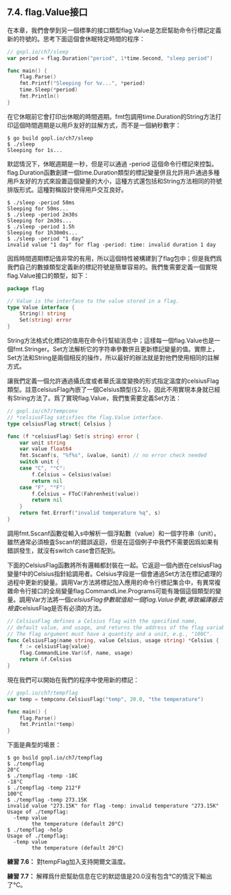 ## 7.4. flag.Value接口

在本章，我們會學到另一個標準的接口類型flag.Value是怎麽幫助命令行標記定義新的符號的。思考下面這個會休眠特定時間的程序：

```go
// gopl.io/ch7/sleep
var period = flag.Duration("period", 1*time.Second, "sleep period")

func main() {
	flag.Parse()
	fmt.Printf("Sleeping for %v...", *period)
	time.Sleep(*period)
	fmt.Println()
}
```

在它休眠前它會打印出休眠的時間週期。fmt包調用time.Duration的String方法打印這個時間週期是以用戶友好的註解方式，而不是一個納秒數字：

```
$ go build gopl.io/ch7/sleep
$ ./sleep
Sleeping for 1s...
```

默認情況下，休眠週期是一秒，但是可以通過 -period 這個命令行標記來控製。flag.Duration函數創建一個time.Duration類型的標記變量併且允許用戶通過多種用戶友好的方式來設置這個變量的大小，這種方式還包括和String方法相同的符號排版形式。這種對稱設計使得用戶交互良好。

```
$ ./sleep -period 50ms
Sleeping for 50ms...
$ ./sleep -period 2m30s
Sleeping for 2m30s...
$ ./sleep -period 1.5h
Sleeping for 1h30m0s...
$ ./sleep -period "1 day"
invalid value "1 day" for flag -period: time: invalid duration 1 day
```

因爲時間週期標記值非常的有用，所以這個特性被構建到了flag包中；但是我們爲我們自己的數據類型定義新的標記符號是簡單容易的。我們隻需要定義一個實現flag.Value接口的類型，如下：

```go
package flag

// Value is the interface to the value stored in a flag.
type Value interface {
	String() string
	Set(string) error
}
```

String方法格式化標記的值用在命令行幫組消息中；這樣每一個flag.Value也是一個fmt.Stringer。Set方法解析它的字符串參數併且更新標記變量的值。實際上，Set方法和String是兩個相反的操作，所以最好的辦法就是對他們使用相同的註解方式。

讓我們定義一個允許通過攝氏度或者華氏溫度變換的形式指定溫度的celsiusFlag類型。註意celsiusFlag內嵌了一個Celsius類型(§2.5)，因此不用實現本身就已經有String方法了。爲了實現flag.Value，我們隻需要定義Set方法：

```go
// gopl.io/ch7/tempconv
// *celsiusFlag satisfies the flag.Value interface.
type celsiusFlag struct{ Celsius }

func (f *celsiusFlag) Set(s string) error {
	var unit string
	var value float64
	fmt.Sscanf(s, "%f%s", &value, &unit) // no error check needed
	switch unit {
	case "C", "°C":
		f.Celsius = Celsius(value)
		return nil
	case "F", "°F":
		f.Celsius = FToC(Fahrenheit(value))
		return nil
	}
	return fmt.Errorf("invalid temperature %q", s)
}
```

調用fmt.Sscanf函數從輸入s中解析一個浮點數（value）和一個字符串（unit）。雖然通常必須檢査Sscanf的錯誤返迴，但是在這個例子中我們不需要因爲如果有錯誤發生，就沒有switch case會匹配到。

下面的CelsiusFlag函數將所有邏輯都封裝在一起。它返迴一個內嵌在celsiusFlag變量f中的Celsius指針給調用者。Celsius字段是一個會通過Set方法在標記處理的過程中更新的變量。調用Var方法將標記加入應用的命令行標記集合中，有異常複雜命令行接口的全局變量flag.CommandLine.Programs可能有幾個這個類型的變量。調用Var方法將一個*celsiusFlag參數賦值給一個flag.Value參數,導致編譯器去檢査*celsiusFlag是否有必須的方法。

```go
// CelsiusFlag defines a Celsius flag with the specified name,
// default value, and usage, and returns the address of the flag variable.
// The flag argument must have a quantity and a unit, e.g., "100C".
func CelsiusFlag(name string, value Celsius, usage string) *Celsius {
	f := celsiusFlag{value}
	flag.CommandLine.Var(&f, name, usage)
	return &f.Celsius
}
```

現在我們可以開始在我們的程序中使用新的標記：

```go
// gopl.io/ch7/tempflag
var temp = tempconv.CelsiusFlag("temp", 20.0, "the temperature")

func main() {
	flag.Parse()
	fmt.Println(*temp)
}
```

下面是典型的場景：

```
$ go build gopl.io/ch7/tempflag
$ ./tempflag
20°C
$ ./tempflag -temp -18C
-18°C
$ ./tempflag -temp 212°F
100°C
$ ./tempflag -temp 273.15K
invalid value "273.15K" for flag -temp: invalid temperature "273.15K"
Usage of ./tempflag:
  -temp value
        the temperature (default 20°C)
$ ./tempflag -help
Usage of ./tempflag:
  -temp value
        the temperature (default 20°C)
```

**練習 7.6：** 對tempFlag加入支持開爾文溫度。

**練習 7.7：** 解釋爲什麽幫助信息在它的默認值是20.0沒有包含°C的情況下輸出了°C。
